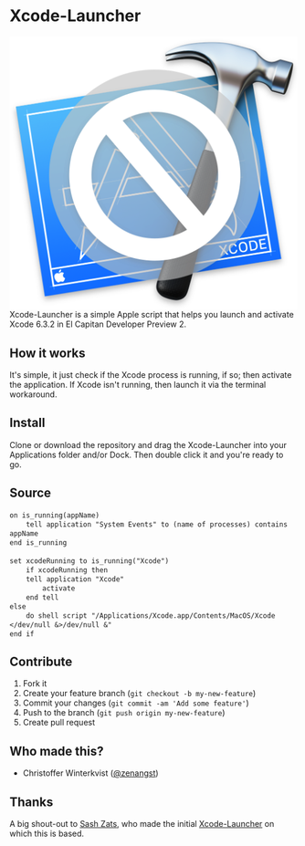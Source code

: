# Xcode-Launcher
<img src="https://raw.githubusercontent.com/zenangst/Xcode-Launcher/master/icon.png" align="right">
Xcode-Launcher is a simple Apple script that helps you launch and activate Xcode 6.3.2 in El Capitan Developer Preview 2.

## How it works

It's simple, it just check if the Xcode process is running, if so; then activate the application. If Xcode isn't running, then launch it via the terminal workaround.

## Install

Clone or download the repository and drag the Xcode-Launcher into your Applications folder and/or Dock. Then double click it and you're ready to go.

## Source

```applescript
on is_running(appName)
    tell application "System Events" to (name of processes) contains appName
end is_running

set xcodeRunning to is_running("Xcode")
    if xcodeRunning then
    tell application "Xcode"
        activate
    end tell
else
    do shell script "/Applications/Xcode.app/Contents/MacOS/Xcode </dev/null &>/dev/null &"
end if
```

## Contribute

1. Fork it
2. Create your feature branch (`git checkout -b my-new-feature`)
3. Commit your changes (`git commit -am 'Add some feature'`)
4. Push to the branch (`git push origin my-new-feature`)
5. Create pull request

## Who made this?

- Christoffer Winterkvist ([@zenangst](https://twitter.com/zenangst))

## Thanks

A big shout-out to [Sash Zats](https://twitter.com/zats), who made the initial [Xcode-Launcher](https://twitter.com/zats/status/613464620997570560) on which this is based.
